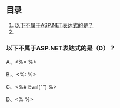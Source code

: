 ## 目录

1. [以下不属于ASP.NET表达式的是？]()
2. 

### 以下不属于ASP.NET表达式的是（D）？

A、<%= %>

B.、<%: %>

C、<%# Eval("") %>

D、<% %>